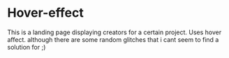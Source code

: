 # Hover-effect
This is a landing page displaying creators for a certain project.
Uses hover affect.
although there are some random glitches that i cant seem to find a solution for ;)

